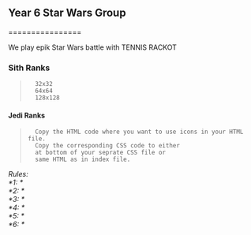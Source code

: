 ## Year 6 Star Wars Group
================

We play epik Star Wars battle with TENNIS RACKOT




### Sith Ranks 

>		32x32
>		64x64
>		128x128


#### Jedi Ranks
>		Copy the HTML code where you want to use icons in your HTML file. 
>		Copy the corresponding CSS code to either 
>		at bottom of your seprate CSS file or 
>		same HTML as in index file.

_Rules:_<br>
_*1: *_<br>
_*2: *_<br>
_*3: *_<br>
_*4: *_<br>
_*5: *_<br>
_*6: *_

